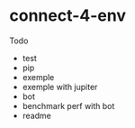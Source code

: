 # connect-4-env


Todo 
- test
- pip
- exemple
- exemple with jupiter
- bot 
- benchmark perf with bot
- readme